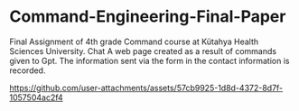 

# Command-Engineering-Final-Paper

Final Assignment of 4th grade Command course at Kütahya Health Sciences University. Chat A web page created as a result of commands given to Gpt. The information sent via the form in the contact information is recorded.



https://github.com/user-attachments/assets/57cb9925-1d8d-4372-8d7f-1057504ac2f4

